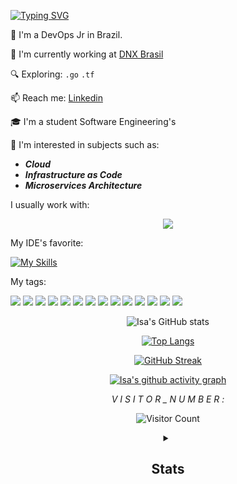 [![Typing SVG](https://readme-typing-svg.demolab.com/?lines=👋+HI+THERE;&height=150&width=800&size=70&font=Abel&color=FFFFFF&center=true)](https://git.io/typing-svg)

🌱 I'm a DevOps Jr in Brazil.

🏢 I'm currently working at [DNX Brasil](https://www.linkedin.com/company/dnxbrasil/)

🔍 Exploring: `.go` `.tf`

📫 Reach me: [Linkedin](https://www.linkedin.com/in/isabellecoimbra/)   

🎓 I'm a student Software Engineering's

:pencil: I'm interested in subjects such as:
- ***Cloud***
- ***Infrastructure as Code***
- ***Microservices Architecture***


I usually work with:
<p align="center">
  <a href="https://skillicons.dev">
    <img src="https://skillicons.dev/icons?i=git,aws,docker,bash,gitlab,go,grafana,mysql,terraform " />
  </a>
</p>

My IDE's favorite:

[![My Skills](https://skillicons.dev/icons?i=vscode)](https://skillicons.dev)


My tags:

<img src="https://img.shields.io/badge/Amazon_AWS-FF9900?style=for-the-badge&logo=amazonaws&logoColor=white" /> <img src="https://img.shields.io/badge/Azure_DevOps-0078D7?style=for-the-badge&logo=azure-devops&logoColor=white" /> <img src="https://img.shields.io/badge/Shell_Script-121011?style=for-the-badge&logo=gnu-bash&logoColor=white" /> <img src="https://img.shields.io/badge/json-5E5C5C?style=for-the-badge&logo=json&logoColor=white" /> <img src="https://img.shields.io/badge/Terraform-7B42BC?style=for-the-badge&logo=terraform&logoColor=white" /> <img src="https://img.shields.io/badge/Python-FFD43B?style=for-the-badge&logo=python&logoColor=blue" /> <img src="https://img.shields.io/badge/Ansible-000000?style=for-the-badge&logo=ansible&logoColor=white" /> <img src="https://img.shields.io/badge/Nginx-009639?style=for-the-badge&logo=nginx&logoColor=white" /> <img src="https://img.shields.io/badge/MySQL-005C84?style=for-the-badge&logo=mysql&logoColor=white" /> <img src="https://img.shields.io/badge/Linux-FCC624?style=for-the-badge&logo=linux&logoColor=black" /> <img src="https://img.shields.io/badge/Kali_Linux-557C94?style=for-the-badge&logo=kali-linux&logoColor=white" /> <img src="https://img.shields.io/badge/Ubuntu-E95420?style=for-the-badge&logo=ubuntu&logoColor=white" /> <img src="https://img.shields.io/badge/GitHub-100000?style=for-the-badge&logo=github&logoColor=white" /> <img src="https://img.shields.io/badge/Discord-5865F2?style=for-the-badge&logo=discord&logoColor=white" />



<div align="center">

![Isa's GitHub stats](https://github-readme-stats.vercel.app/api?username=isa02dotexe&show_icons=true&theme=chartreuse-dark)

[![Top Langs](https://github-readme-stats.vercel.app/api/top-langs/?username=isa02dotexe&theme=chartreuse-dark)](https://github.com/anuraghazra/github-readme-stats)

[![GitHub Streak](https://streak-stats.demolab.com/?user=isa02dotexe&theme=soft-green)](https://git.io/streak-stats)

[![Isa's github activity graph](https://github-readme-activity-graph.vercel.app/graph?username=isa02dotexe&theme=github-compact)](https://github.com/ashutosh00710/github-readme-activity-graph)

*V I S I T O R _ N U M B E R :*

![Visitor Count](https://profile-counter.glitch.me/{isa02dotexe}/count.svg)

</div>


<div align="center">
<details> 
  <summary><h2>Stats</h2></summary>

  
  <a href="https://github.com/isa02dotexe"><img alt="Isabelle Coimbra's Github Stats" src="https://github-readme-stats.vercel.app/api?username=isa02dotexe&show_icons=true&theme=midnight-purple" height="200px"/></a>

  
  <a href="https://github.com/anuraghazra/github-readme-stats"><img alt="Isabelle Coimbra's Top Langs" src="https://github-readme-stats.vercel.app/api/top-langs/?username=isa02dotexe&theme=midnight-purple" height="250px"/></a>

 
  <a href="https://git.io/streak-stats"><img alt="Isabelle Coimbra's Top Langs" src="https://streak-stats.demolab.com/?user=isa02dotexe&theme=midnight-purple" height="300px"/></a>


  <a href="https://github.com/ashutosh00710/github-readme-activity-graph"><img alt="Isabelle Coimbra's Top Langs" src="https://github-readme-activity-graph.vercel.app/graph?username=isa02dotexe&theme=nightowl" height="350px"/></a>

</details>
</div>